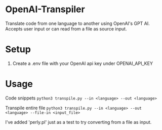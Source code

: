 # OpenAI-Transpiler
Translate code from one language to another using OpenAI's GPT AI. Accepts user input or can read from a file as source input.

# Setup
1. Create a .env file with your OpenAI api key under OPENAI_API_KEY 

# Usage
Code snippets
`python3 transpile.py --in <language> --out <language>`

Transpile entire file
`python3 transpile.py --in <language> --out <language> --file-in <input_file>`

I've added 'perly.pl' just as a test to try converting from a file as input.
